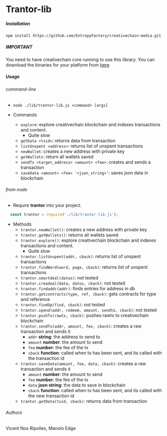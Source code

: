 # Trantor-lib

##### Installation

```
npm install https://github.com/EntropyFactory/creativechain-media.git
```

##### IMPORTANT
You need to have creativechain core running to use this library.
You can download the binaries for your platform from [here](https://binaries.creativechain.net/)


##### Usage
###### command-line
  * `node ./lib/trantor-lib.js <command> [args]`

  * Commands
    * `explore`: explore creativechain blockchain and indexes transactions and content.
       - Quite slow
    * `getData <txid>`: returns data from transaction
    * `listUnspent <address>`: returns list of unspent transactions
    * `newWallet`: creates a new address with private key
    * `getWallets`: return all wallets saved
    * `sendTx <target_address> <amount> <fee>`: creates and sends a transaction
    * `saveData <amount> <fee> '<json_string>'`: saves json data in blockchain


###### from node
  * Require **trantor** into your project.
  ```js
    const trantor = require('./lib/trantor-lib.js');
  ```
  * Methods
      * `trantor.newWallet()`: creates a new address with private key
      * `trantor.getWallets()`: returns all wallets saved
      * `trantor.explore()`: explore creativechain blockchain and indexes transactions and content.
          -  Quite slow
      * `trantor.listUnspent(addr, cback)`: returns list of unspent transactions
      * `trantor.findWord(word, page, cback)`: returns list of unspent transactions
      * `trantor.smartdeal(datos)`: not tested
      * `trantor.creadeal(data, datos, cback)`: not tested
      * `trantor.findaddr(addr)`: finds entries for address in db
      * `trantor.getcontracts(type, ref, cback)`: gets contracts for type and reference
      * `trantor.findOp(find, cback)`: not tested
      * `trantor.spend(addr, redeem, amount, sendto, cback)`: not tested
      * `trantor.pushTx(rawtx, cback)`: pushes rawtx to creativechain blockchain
      * `trantor.sendTx(addr, amount, fee, cback)`: creates a raw transaction and sends it
          * `addr` **string**: the address to send to
          * `amount` **number**: the amount to send
          * `fee` **number**: the fee of the tx
          * `cback` **function**: called when tx has been sent, and its called with the transaction id
      * `trantor.saveData(amount, fee, data, cback)`: creates a raw transaction and sends it
          * `amount` **number**: the amount to send
          * `fee` **number**: the fee of the tx
          * `data` **json string**: the data to save in blockchain
          * `cback` **function**: called when tx has been sent, and its called with the new transaction id
      * `trantor.getData(txid, cback)`: returns data from transaction



###### Authors
Vicent Nos Ripolles, Manolo Edge
